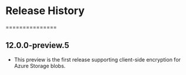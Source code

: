 # Release History
===============

## 12.0.0-preview.5

- This preview is the first release supporting client-side encryption for Azure
  Storage blobs.
